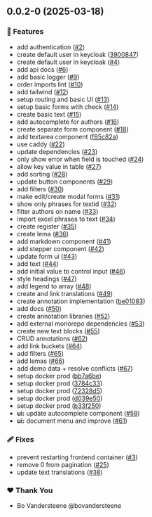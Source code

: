 ## 0.0.2-0 (2025-03-18)

### 🚀 Features

- add authentication ([#2](https://github.com/GhentCDH/Mela/pull/2))
- create default user in keycloak ([3900847](https://github.com/GhentCDH/Mela/commit/3900847))
- create default user in keycloak ([#4](https://github.com/GhentCDH/Mela/pull/4))
- add api docs ([#6](https://github.com/GhentCDH/Mela/pull/6))
- add basic logger ([#9](https://github.com/GhentCDH/Mela/pull/9))
- order imports lint ([#10](https://github.com/GhentCDH/Mela/pull/10))
- add tailwind ([#12](https://github.com/GhentCDH/Mela/pull/12))
- setup routing and basic UI ([#13](https://github.com/GhentCDH/Mela/pull/13))
- setup basic forms with check ([#14](https://github.com/GhentCDH/Mela/pull/14))
- create basic text ([#15](https://github.com/GhentCDH/Mela/pull/15))
- add autocomplete for authors ([#16](https://github.com/GhentCDH/Mela/pull/16))
- create separate form component ([#18](https://github.com/GhentCDH/Mela/pull/18))
- add textarea component ([f85c82a](https://github.com/GhentCDH/Mela/commit/f85c82a))
- use caddy ([#22](https://github.com/GhentCDH/Mela/pull/22))
- update dependencies ([#23](https://github.com/GhentCDH/Mela/pull/23))
- only show error when field is touched ([#24](https://github.com/GhentCDH/Mela/pull/24))
- allow key value in table ([#27](https://github.com/GhentCDH/Mela/pull/27))
- add sorting ([#28](https://github.com/GhentCDH/Mela/pull/28))
- update button components ([#29](https://github.com/GhentCDH/Mela/pull/29))
- add filters ([#30](https://github.com/GhentCDH/Mela/pull/30))
- make edit/create modal forms ([#31](https://github.com/GhentCDH/Mela/pull/31))
- show only phrases for textid ([#32](https://github.com/GhentCDH/Mela/pull/32))
- filter authors on name ([#33](https://github.com/GhentCDH/Mela/pull/33))
- import excel phrases to text ([#34](https://github.com/GhentCDH/Mela/pull/34))
- create register ([#35](https://github.com/GhentCDH/Mela/pull/35))
- create lema ([#36](https://github.com/GhentCDH/Mela/pull/36))
- add markdown component ([#41](https://github.com/GhentCDH/Mela/pull/41))
- add stepper component ([#42](https://github.com/GhentCDH/Mela/pull/42))
- update form ui ([#43](https://github.com/GhentCDH/Mela/pull/43))
- add text ([#44](https://github.com/GhentCDH/Mela/pull/44))
- add initial value to control input ([#46](https://github.com/GhentCDH/Mela/pull/46))
- style headings ([#47](https://github.com/GhentCDH/Mela/pull/47))
- add legend to array ([#48](https://github.com/GhentCDH/Mela/pull/48))
- create and link translations ([#49](https://github.com/GhentCDH/Mela/pull/49))
- create annotation implementation ([be01083](https://github.com/GhentCDH/Mela/commit/be01083))
- add docs ([#50](https://github.com/GhentCDH/Mela/pull/50))
- create annotation libraries ([#52](https://github.com/GhentCDH/Mela/pull/52))
- add external monorepo dependencies ([#53](https://github.com/GhentCDH/Mela/pull/53))
- create new text blocks ([#55](https://github.com/GhentCDH/Mela/pull/55))
- CRUD annotations ([#62](https://github.com/GhentCDH/Mela/pull/62))
- add link buckets ([#64](https://github.com/GhentCDH/Mela/pull/64))
- add filters ([#65](https://github.com/GhentCDH/Mela/pull/65))
- add lemas ([#66](https://github.com/GhentCDH/Mela/pull/66))
- add demo data + resolve conflicts ([#67](https://github.com/GhentCDH/Mela/pull/67))
- setup docker prod ([bb7a6be](https://github.com/GhentCDH/Mela/commit/bb7a6be))
- setup docker prod ([3784c33](https://github.com/GhentCDH/Mela/commit/3784c33))
- setup docker prod ([72328d5](https://github.com/GhentCDH/Mela/commit/72328d5))
- setup docker prod ([d039e50](https://github.com/GhentCDH/Mela/commit/d039e50))
- setup docker prod ([b33f250](https://github.com/GhentCDH/Mela/commit/b33f250))
- **ui:** update autocomplete component ([#58](https://github.com/GhentCDH/Mela/pull/58))
- **ui:** document menu and improve ([#61](https://github.com/GhentCDH/Mela/pull/61))

### 🩹 Fixes

- prevent restarting frontend container ([#3](https://github.com/GhentCDH/Mela/pull/3))
- remove 0 from pagination ([#25](https://github.com/GhentCDH/Mela/pull/25))
- update text translations ([#38](https://github.com/GhentCDH/Mela/pull/38))

### ❤️ Thank You

- Bo Vandersteene @bovandersteene
